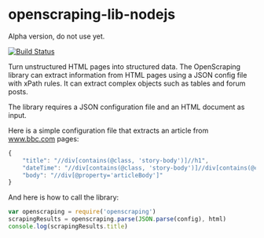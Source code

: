 # openscraping-lib-nodejs

Alpha version, do not use yet.

[![Build Status](https://travis-ci.org/zmarty/openscraping-lib-nodejs.svg?branch=master)](https://travis-ci.org/zmarty/openscraping-lib-nodejs)

Turn unstructured HTML pages into structured data. The OpenScraping library can extract information from HTML pages using a JSON config file with xPath rules. It can extract complex objects such as tables and forum posts.

The library requires a JSON configuration file and an HTML document as input.

Here is a simple configuration file that extracts an article from www.bbc.com pages:
```javascript
{
	"title": "//div[contains(@class, 'story-body')]//h1",
	"dateTime": "//div[contains(@class, 'story-body')]//div[contains(@class, 'date')]",
	"body": "//div[@property='articleBody']"
}
```

And here is how to call the library:
```javascript
var openscraping = require('openscraping')
scrapingResults = openscraping.parse(JSON.parse(config), html)
console.log(scrapingResults.title)
```
